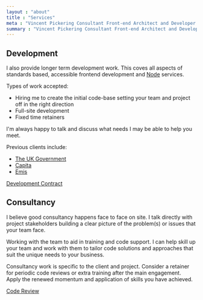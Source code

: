 ```yaml
---
layout : "about"
title : "Services"
meta : "Vincent Pickering Consultant Front-end Architect and Developer Services"
summary : "Vincent Pickering Consultant Front-end Architect and Developer Services"
---
```


## Development

I also provide longer term development work. This coves all aspects of standards based, accessible frontend development and [Node](https://nodejs.org/en/) services.

Types of work accepted:

- Hiring me to create the initial code-base setting your team and project off in the right direction
- Full-site development
- Fixed time retainers

I'm always happy to talk and discuss what needs I may be able to help you meet.

Previous clients include:

- [The UK Government](https://gov.uk)
- [Capita](http://capita.com)
- [Emis](https://www.emishealth.com/home)

<a href="mailto:{{site.data.author.email}}?subject=Development" class="dib bg-black white hover-bg-red rm-underline pa1 br-fixed-2">Development Contract</a>


## Consultancy

I believe good consultancy happens face to face on site.  I talk directly with project stakeholders building a clear picture of the problem(s) or issues that your team face.

Working with the team to aid in training and code support. I can help skill up your team and work with them to tailor code solutions and approaches that suit the unique needs to your business.

Consultancy work is specific to the client and project. Consider a retainer for periodic code reviews or extra training after the main engagement. Apply the renewed momentum and application of skills you have achieved.

<a href="mailto:{{site.data.author.email}}?subject=Consultancy" class="dib bg-black white hover-bg-red rm-underline pa1 br-fixed-2">Code Review</a>

